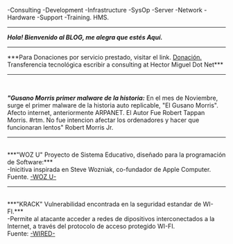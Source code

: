 -Consulting -Development -Infrastructure -SysOp -Server -Network -Hardware -Support -Training.
HMS.
<hr/>

***Hola! Bienvenido al BLOG, me alegra que estés Aquí.*** 
<br>
<hr/>
***Para Donaciones por servicio prestado, visitar el link. <a href="https://paypal.me/HectorMiguel36/">Donación.</a> 
<br>
Transferencia tecnológica escribir a consulting at Hector Miguel Dot Net***
<hr />
<br>

***"Gusano Morris primer malware de la historia:***
En el mes de Noviembre, surge el primer malware de la historia auto replicable, "El Gusano Morris".
Afecto internet, anteriormente ARPANET. El Autor Fue Robert Tappan Morris. #rtm.
No fue intencion afectar los ordenadores y hacer que funcionaran lentos" Robert Morris Jr.
<hr/>
<br>
  ***"WOZ U" Proyecto de Sistema Educativo, diseñado para la programación de Software:***
  <br>
  -Inicitiva inspirada en Steve Wozniak, co-fundador de Apple Computer. 
  <br>
Fuente. <a href="https://woz-u.com/">-WOZ U-</a>
<br>
<hr />
<br>
***"KRACK" Vulnerabilidad encontrada en la seguridad estandar de WI-FI.***
<br>
-Permite al atacante acceder a redes de dipositivos interconectados a la Internet, a través del protocolo de acceso protegido WI-FI.
<br/>
Fuente: <a href="https://www.wired.com/story/krack-wi-fi-wpa2-vulnerability/">-WIRED-</a>

